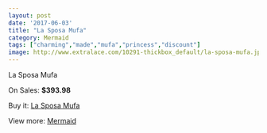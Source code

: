 ```yaml
---
layout: post
date: '2017-06-03'
title: "La Sposa Mufa"
category: Mermaid
tags: ["charming","made","mufa","princess","discount"]
image: http://www.extralace.com/10291-thickbox_default/la-sposa-mufa.jpg
---
```

La Sposa Mufa

On Sales: **$393.98**
<a href="https://www.extralace.com/mermaid/4855-la-sposa-mufa.html"><amp-img layout="responsive" width="600" height="600" src="//www.extralace.com/10291-thickbox_default/la-sposa-mufa.jpg" alt="La Sposa Mufa 0" /></a>
<a href="https://www.extralace.com/mermaid/4855-la-sposa-mufa.html"><amp-img layout="responsive" width="600" height="600" src="//www.extralace.com/10292-thickbox_default/la-sposa-mufa.jpg" alt="La Sposa Mufa 1" /></a>

Buy it: [La Sposa Mufa](https://www.extralace.com/mermaid/4855-la-sposa-mufa.html "La Sposa Mufa")

View more: [Mermaid](https://www.extralace.com/5-mermaid "Mermaid")